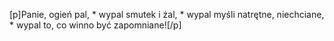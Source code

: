 [p]Panie, ogień pal, * wypal smutek i żal, * wypal myśli natrętne, niechciane, * wypal to, co winno być zapomniane![/p]